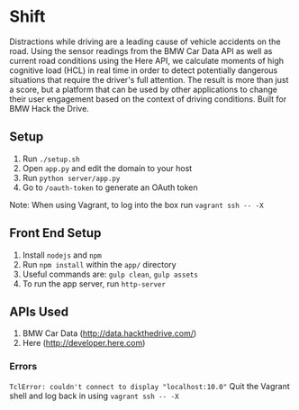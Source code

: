 Shift
=====

Distractions while driving are a leading cause of vehicle accidents on the road. Using the sensor readings from the BMW Car Data API as well as current road conditions using the Here API, we calculate moments of high cognitive load (HCL) in real time in order to detect potentially dangerous situations that require the driver's full attention. The result is more than just a score, but a platform that can be used by other applications to change their user engagement based on the context of driving conditions. Built for BMW Hack the Drive.

## Setup
1. Run `./setup.sh`
2. Open `app.py` and edit the domain to your host
3. Run `python server/app.py`
4. Go to `/oauth-token` to generate an OAuth token

Note: When using Vagrant, to log into the box run `vagrant ssh -- -X`

## Front End Setup
1. Install `nodejs` and `npm`
2. Run `npm install` within the `app/` directory
3. Useful commands are: `gulp clean`, `gulp assets`
4. To run the app server, run `http-server`

## APIs Used
1. BMW Car Data (http://data.hackthedrive.com/)
2. Here (http://developer.here.com)

### Errors

`TclError: couldn't connect to display "localhost:10.0"`
Quit the Vagrant shell and log back in using `vagrant ssh -- -X`